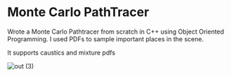 # Monte Carlo PathTracer
Wrote a Monte Carlo Pathtracer from scratch in C++ using Object Oriented Programming.
I used PDFs to sample important places in the scene.

It supports caustics and mixture pdfs

![out (3)](https://github.com/user-attachments/assets/7b7824b9-9f2b-44b0-ad15-d783a09677cd)
